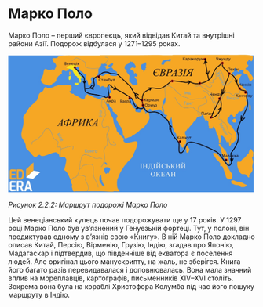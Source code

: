 # Марко Поло

<p><span class="p1">Марко Поло</span> – перший європеєць, який відвідав Китай та внутрішні райони Азії. Подорож відбулася у 1271–1295 роках. </p>

<div class="center">
<img src="../pics/pic6.jpg" width="500px" class="center"/>
<p><i>Рисунок 2.2.2: Маршрут подорожі Марко Поло</i></p>
</div>

<p>Цей венеціанський купець почав подорожувати ще у 17 років. У 1297 році Марко Поло був ув’язнений у Генуезькій фортеці. Тут, у полоні, він продиктував одному з в’язнів свою «Книгу». В ній Марко Поло докладно описав Китай, Персію, Вірменію, Грузію, Індію, згадав про Японію, Мадагаскар і підтвердив, що південніше від екватора є поселення людей. Але оригінал цього манускрипту, на жаль, не зберігся. Книга його багато разів перевидавалася і доповнювалась. Вона мала значний вплив на мореплавців, картографів, письменників XIV–XVI століть. Зокрема вона була на кораблі Христофора Колумба під час його пошуку маршруту в Індію.</p>